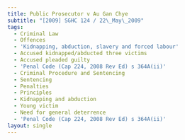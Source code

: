```yaml
---
title: Public Prosecutor v Au Gan Chye
subtitle: "[2009] SGHC 124 / 22\_May\_2009"
tags:
  - Criminal Law
  - Offences
  - 'Kidnapping, abduction, slavery and forced labour'
  - Accused kidnapped/abducted three victims
  - Accused pleaded guilty
  - 'Penal Code (Cap 224, 2008 Rev Ed) s 364A(ii)'
  - Criminal Procedure and Sentencing
  - Sentencing
  - Penalties
  - Principles
  - Kidnapping and abduction
  - Young victim
  - Need for general deterrence
  - 'Penal Code (Cap 224, 2008 Rev Ed) s 364A(ii)'
layout: single
---
```


